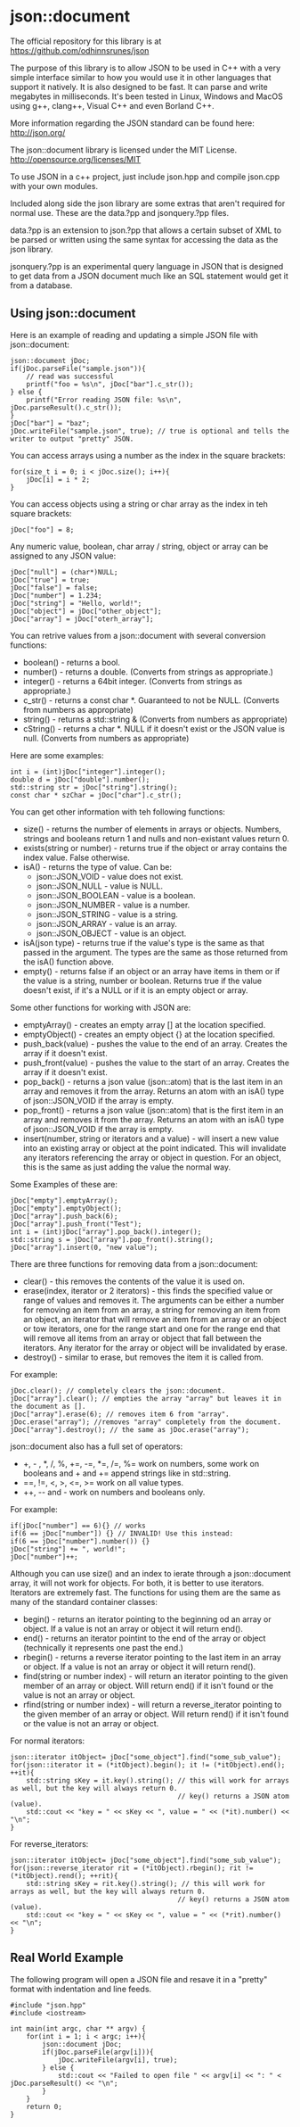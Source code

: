 json::document
==============

The official repository for this library is at https://github.com/odhinnsrunes/json

The purpose of this library is to allow JSON to be used in C++ with a very simple interface similar to how you would use it in other languages that support it natively.  It is also designed to be fast.  It can parse and write megabytes in milliseconds.  It's been tested in Linux, Windows and MacOS using g++, clang++, Visual C++ and even Borland C++.

More information regarding the JSON standard can be found here: <http://json.org/>

The json::document library is licensed under the MIT License.  <http://opensource.org/licenses/MIT>

To use JSON in a c++ project, just include json.hpp and compile json.cpp with your own modules.

Included along side the json library are some extras that aren't required for normal use.  These are the data.?pp and jsonquery.?pp files.

data.?pp is an extension to json.?pp that allows a certain subset of XML to be parsed or written using the same syntax for accessing the data as the json library.

jsonquery.?pp is an experimental query language in JSON that is designed to get data from a JSON document much like an SQL statement would get it from a database.

Using json::document
--------------------

Here is an example of reading and updating a simple JSON file with json::document:

    json::document jDoc;
    if(jDoc.parseFile("sample.json")){
        // read was successful
        printf("foo = %s\n", jDoc["bar"].c_str());
    } else {
        printf("Error reading JSON file: %s\n", jDoc.parseResult().c_str());
    }
    jDoc["bar"] = "baz";
    jDoc.writeFile("sample.json", true); // true is optional and tells the writer to output "pretty" JSON.

You can access arrays using a number as the index in the square brackets:

    for(size_t i = 0; i < jDoc.size(); i++){
        jDoc[i] = i * 2;
    }

You can access objects using a string or char array as the index in teh square brackets:

    jDoc["foo"] = 8;
    
Any numeric value, boolean, char array / string, object or array can be assigned to any JSON value:

    jDoc["null"] = (char*)NULL;
    jDoc["true"] = true;
    jDoc["false"] = false;
    jDoc["number"] = 1.234;
    jDoc["string"] = "Hello, world!";
    jDoc["object"] = jDoc["other_object"];
    jDoc["array"] = jDoc["oterh_array"];
    
You can retrive values from a json::document with several conversion functions:

- boolean() - returns a bool.
- number() - returns a double. (Converts from strings as appropriate.)
- integer() - returns a 64bit integer.  (Converts from strings as appropriate.)
- c_str() - returns a const char *.  Guaranteed to not be NULL.  (Converts from numbers as appropriate)
- string() - returns a std::string & (Converts from numbers as appropriate)
- cString() - returns a char *.  NULL if it doesn't exist or the JSON value is null. (Converts from numbers as appropriate)

Here are some examples:

    int i = (int)jDoc["integer"].integer();
    double d = jDoc["double"].number();
    std::string str = jDoc["string"].string();
    const char * szChar = jDoc["char"].c_str();

You can get other information with teh following functions:

- size() - returns the number of elements in arrays or objects.  Numbers, strings and booleans return 1 and nulls and non-existant values return 0.
- exists(string or number) - returns true if the object or array contains the index value.  False otherwise.
- isA() - returns the type of value.  Can be:
    - json::JSON_VOID - value does not exist.
    - json::JSON_NULL - value is NULL.
    - json::JSON_BOOLEAN - value is a boolean.
    - json::JSON_NUMBER - value is a number.
    - json::JSON_STRING - value is a string.
    - json::JSON_ARRAY - value is an array.
    - json::JSON_OBJECT - value is an object.
- isA(json type) - returns true if the value's type is the same as that passed in the argument.  The types are the same as those returned from the isA() function above.
- empty() - returns false if an object or an array have items in them or if the value is a string, number or boolean.  Returns true if the value doesn't exist, if it's a NULL or if it is an empty object or array.

Some other functions for working with JSON are:
- emptyArray() - creates an empty array [] at the location specified.
- emptyObject() - creates an empty object {} at the location specified.
- push\_back(value) - pushes the value to the end of an array.  Creates the array if it doesn't exist.
- push\_front(value) - pushes the value to the start of an array.  Creates the array if it doesn't exist.
- pop\_back() - returns a json value (json::atom) that is the last item in an array and removes it from the array.  Returns an atom with an isA() type of json::JSON\_VOID if the array is empty.
- pop\_front() - returns a json value (json::atom) that is the first item in an array and removes it from the array.  Returns an atom with an isA() type of json::JSON\_VOID if the array is empty.
- insert(number, string or iterators and a value) - will insert a new value into an existing array or object at the point indicated.  This will invalidate any iterators referencing the array or object in question.  For an object, this is the same as just adding the value the normal way.

Some Examples of these are:

    jDoc["empty"].emptyArray();
    jDoc["empty"].emptyObject();
    jDoc["array"].push_back(6);
    jDoc["array"].push_front("Test");
    int i = (int)jDoc["array"].pop_back().integer();
    std::string s = jDoc["array"].pop_front().string();
    jDoc["array"].insert(0, "new value");

There are three functions for removing data from a json::document:
- clear() - this removes the contents of the value it is used on.
- erase(index, iterator or 2 iterators) - this finds the specified value or range of values and removes it.  The arguments can be either a number for removing an item from an array, a string for removing an item from an object, an iterator that will remove an item from an array or an object or tow iterators, one for the range start and one for the range end that will remove all items from an array or object that fall between the iterators.  Any iterator for the array or object will be invalidated by erase.
- destroy() - similar to erase, but removes the item it is called from.

For example:

    jDoc.clear(); // completely clears the json::document.
    jDoc["array"].clear(); // empties the array "array" but leaves it in the document as [].
    jDoc["array"].erase(6); // removes item 6 from "array".
    jDoc.erase("array"); //removes "array" completely from the document.
    jDoc["array"].destroy(); // the same as jDoc.erase("array");

json::document also has a full set of operators:
- +, - , *, /, %, +=, -=, *=, /=, %=  work on numbers, some work on booleans and + and += append strings like in std::string.
- ==, !=, <, >, <=, >= work on all value types.
- ++, -- and - work on numbers and booleans only.

For example:

    if(jDoc["number"] == 6){} // works
    if(6 == jDoc["number"]) {} // INVALID! Use this instead: 
    if(6 == jDoc["number"].number()) {}
    jDoc["string"] += ", world!";
    jDoc["number"]++;

Although you can use size() and an index to ierate through a json::document array, it will not work for objects.  For both, it is better to use iterators.  Iterators are extremely fast.  The functions for using them are the same as many of the standard container classes:
- begin() - returns an iterator pointing to the beginning od an array or object.  If a value is not an array or object it will return end().
- end() - returns an iterator pointint to the end of the array or object (technically it represents one past the end.)
- rbegin() - returns a reverse iterator pointing to the last item in an array or object.  If a value is not an array or object it will return rend().
- find(string or number index) - will return an iterator pointing to the given member of an array or object.  Will return end() if it isn't found or the value is not an array or object.
- rfind(string or number index) - will return a reverse_iterator pointing to the given member of an array or object.  Will return rend() if it isn't found or the value is not an array or object.

For normal iterators:

    json::iterator itObject= jDoc["some_object"].find("some_sub_value");
    for(json::iterator it = (*itObject).begin(); it != (*itObject).end(); ++it){
        std::string sKey = it.key().string(); // this will work for arrays as well, but the key will always return 0.
                                              // key() returns a JSON atom (value).
        std::cout << "key = " << sKey << ", value = " << (*it).number() << "\n";
    }

For reverse_iterators:

    json::iterator itObject= jDoc["some_object"].find("some_sub_value");
    for(json::reverse_iterator rit = (*itObject).rbegin(); rit != (*itObject).rend(); ++rit){
        std::string sKey = rit.key().string(); // this will work for arrays as well, but the key will always return 0.
                                              // key() returns a JSON atom (value).
        std::cout << "key = " << sKey << ", value = " << (*rit).number() << "\n";
    }

Real World Example
------------------

The following program will open a JSON file and resave it in a "pretty" format with indentation and line feeds.

    #include "json.hpp"
    #include <iostream>
    
    int main(int argc, char ** argv) {
        for(int i = 1; i < argc; i++){
            json::document jDoc;
            if(jDoc.parseFile(argv[i])){
                jDoc.writeFile(argv[i], true);
            } else {
                std::cout << "Failed to open file " << argv[i] << ": " < jDoc.parseResult() << "\n";
            }
        }
        return 0;
    }
